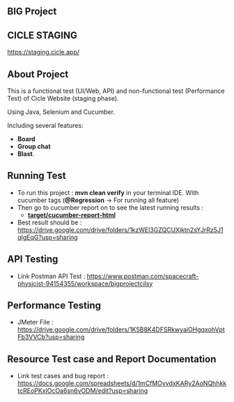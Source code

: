 ## BIG Project ##

## CICLE STAGING ##

https://staging.cicle.app/

## About Project ##

This is a functional test (UI/Web, API) and non-functional test (Performance Test) of Cicle Website (staging phase).

Using Java, Selenium and Cucumber.

Including several features: 

* **Board**
* **Group chat**
* **Blast**. 

## Running Test ##

* To run this project : **mvn clean verify** in your terminal IDE. With cucumber tags (**@Regression** -> For running all feature)
* Then go to cucumber report on to see the latest running results : 
  * [**target/cucumber-report-html**](target/cucumber-report-html/cucumber-html-reports/feature-overview.html)
* Best result should be : https://drive.google.com/drive/folders/1kzWEl3GZQCUXjktn2sYJrRz5J1qlgEqG?usp=sharing 
  
## API Testing ##

* Link Postman API Test : https://www.postman.com/spacecraft-physicist-94154355/workspace/bigprojectcilsy

## Performance Testing ##

* JMeter File : https://drive.google.com/drive/folders/1K5B8K4DFSRkwyaiOHgqxohVptFb3VVCb?usp=sharing 

## Resource Test case and Report Documentation ##

* Link test cases and bug report : https://docs.google.com/spreadsheets/d/1mCfMOyvdxKARy2AoNQhhkktcREoPKxlOcOa6sn6vODM/edit?usp=sharing
